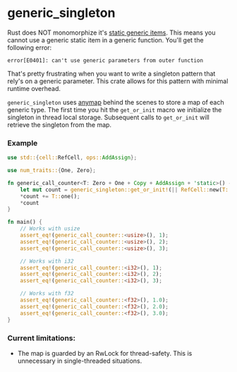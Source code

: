 # generic\_singleton
Rust does NOT monomorphize it's [static generic items]. This means you cannot
use a generic static item in a generic function. You'll get the following
error:
```text
error[E0401]: can't use generic parameters from outer function
```

That's pretty frustrating when you want to write a singleton pattern that rely's on a generic
parameter. This crate allows for this pattern with minimal runtime overhead.

`generic_singleton` uses [anymap] behind the scenes to store a map of each
generic type. The first time you hit the `get_or_init` macro we initialize the
singleton in thread local storage. Subsequent calls to `get_or_init` will
retrieve the singleton from the map.

### Example
```rust
use std::{cell::RefCell, ops::AddAssign};

use num_traits::{One, Zero};

fn generic_call_counter<T: Zero + One + Copy + AddAssign + 'static>() -> T {
    let mut count = generic_singleton::get_or_init!(|| RefCell::new(T::zero())).borrow_mut();
    *count += T::one();
    *count
}

fn main() {
    // Works with usize
    assert_eq!(generic_call_counter::<usize>(), 1);
    assert_eq!(generic_call_counter::<usize>(), 2);
    assert_eq!(generic_call_counter::<usize>(), 3);

    // Works with i32
    assert_eq!(generic_call_counter::<i32>(), 1);
    assert_eq!(generic_call_counter::<i32>(), 2);
    assert_eq!(generic_call_counter::<i32>(), 3);

    // Works with f32
    assert_eq!(generic_call_counter::<f32>(), 1.0);
    assert_eq!(generic_call_counter::<f32>(), 2.0);
    assert_eq!(generic_call_counter::<f32>(), 3.0);
}
```

### Current limitations:
- The map is guarded by an RwLock for thread-safety. This is unnecessary in
  single-threaded situations.

[static generic items]: https://doc.rust-lang.org/reference/items/static-items.html#statics--generics
[anymap]: https://docs.rs/anymap/latest/anymap/
[new type pattern]: https://doc.rust-lang.org/rust-by-example/generics/new_types.html
